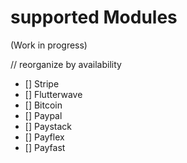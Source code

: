 # supported Modules

(Work in progress)


// reorganize by availability 
- [] Stripe
- [] Flutterwave
- [] Bitcoin
- [] Paypal
- [] Paystack
- [] Payflex
- [] Payfast
